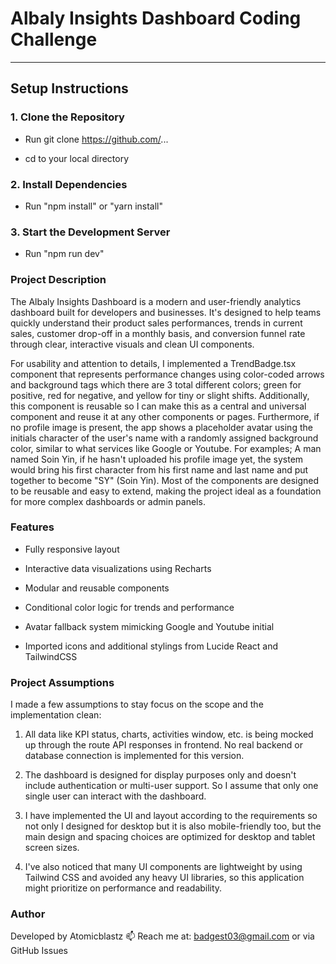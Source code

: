 # Albaly Insights Dashboard Coding Challenge
---

## Setup Instructions

### 1. Clone the Repository
 
- Run git clone https://github.com/...
  
- cd to your local directory

### 2. Install Dependencies

- Run "npm install" or "yarn install"

### 3. Start the Development Server

- Run "npm run dev"

### Project Description
The Albaly Insights Dashboard is a modern and user-friendly analytics dashboard built for developers and businesses. It's designed to help teams quickly understand their product sales performances, trends in current sales, customer drop-off in a monthly basis, and conversion funnel rate through clear, interactive visuals and clean UI components.

For usability and attention to details, I implemented a TrendBadge.tsx component that represents performance changes using color-coded arrows and background tags which there are 3 total different colors; green for positive, red for negative, and yellow for tiny or slight shifts. Additionally, this component is reusable so I can make this as a central and universal component and reuse it at any other components or pages.
Furthermore, if no profile image is present, the app shows a placeholder avatar using the initials character of the user's name with a randomly assigned background color, similar to what services like Google or Youtube. For examples; A man named Soin Yin, if he hasn't uploaded his profile image yet, the system would bring his first character from his first name and last name and put together to become "SY" (Soin Yin).
Most of the components are designed to be reusable and easy to extend, making the project ideal as a foundation for more complex dashboards or admin panels.

### Features
- Fully responsive layout
  
- Interactive data visualizations using Recharts
   
- Modular and reusable components

- Conditional color logic for trends and performance

- Avatar fallback system mimicking Google and Youtube initial

- Imported icons and additional stylings from Lucide React and TailwindCSS

### Project Assumptions
I made a few assumptions to stay focus on the scope and the implementation clean:

1. All data like KPI status, charts, activities window, etc. is being mocked up through the route API responses in frontend. No real backend or database connection is implemented for this version.

2. The dashboard is designed for display purposes only and doesn't include authentication or multi-user support. So I assume that only one single user can interact with the dashboard.

3. I have implemented the UI and layout according to the requirements so not only I designed for desktop but it is also mobile-friendly too, but the main design and spacing choices are optimized for desktop and tablet screen sizes.

4. I've also noticed that many UI components are lightweight by using Tailwind CSS and avoided any heavy UI libraries, so this application might prioritize on performance and readability.

### Author
Developed by Atomicblastz
📫 Reach me at: badgest03@gmail.com or via GitHub Issues
